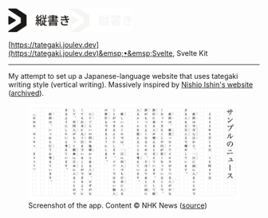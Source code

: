 <img src="/.github/assets/tategaki/light.png#gh-light-mode-only" alt="Logo" height="48px">
<img src="/.github/assets/tategaki/dark.png#gh-dark-mode-only" alt="Logo" height="48px">

[https://tategaki.joulev.dev](https://tategaki.joulev.dev)&emsp;•&emsp;Svelte, Svelte Kit

---

My attempt to set up a Japanese-language website that uses tategaki writing
style (vertical writing). Massively inspired by [Nishio Ishin's website](http://ni.siois.in)
([archived](https://web.archive.org/web/20220304235332/http://ni.siois.in/)).

<figure>
  <img
    src="/.github/assets/tategaki/screenshot.png"
    alt="App screenshot">
  <figcaption>Screenshot of the app. Content &copy; NHK News (<a href="https://www3.nhk.or.jp/news/easy/k10013820001000/k10013820001000.html">source</a>)</figcaption>
</figure>
